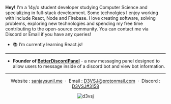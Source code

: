 <!--
<p align="center"> 
    <img style="border-radius: 100px" width="128" height="128" src="images/D3VSJ.png">
</p>
<h1 align="center">D3VSJ</h1>
<div align="center">

Website : [sanjaysunil.me](https://sanjaysunil.me) &nbsp;&middot;&nbsp;
Email : [D3VSJ@protonmail.com](mailto:D3VSJ@protonmail.com) &nbsp;&middot;&nbsp;
Discord : [D3VSJ#3158](https://discordapp.com/users/732336924559278181)

</div>
-->

**Hey!** I'm a 14y/o student developer studying Computer Science and specializing in full-stack development. Some technolgies I enjoy working with include React, Node and Firebase. I love creating software, solving problems, exploring new technologies and spending my free time contributing to the open-source community. You can contact me via Discord or Email if you have any queries!

* 📚 I’m currently learning React.js!

-----

- **Founder of [BetterDiscordPanel](https://github.com/D3VSJ/BetterDiscordPanel)** - a new messaging panel designed to allow users to message inside of a discord bot and view bot information.

-----
<div align="center">

Website : [sanjaysunil.me](https://sanjaysunil.me) &nbsp;&middot;&nbsp;
Email : [D3VSJ@protonmail.com](mailto:D3VSJ@protonmail.com) &nbsp;&middot;&nbsp;
Discord : [D3VSJ#3158](https://discordapp.com/users/732336924559278181)

<img src="https://komarev.com/ghpvc/?username=d3vsj&label=Profile%20views&color=0e75b6&style=flat" alt="d3vsj" /> 

</div>
